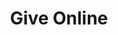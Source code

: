 ---
title: Give Online
external_url: "https://tithe.ly/give?c=2694797" 
menu:
  main:
    name: "Give"
    weight: 60
  footer:
    name: "Give"
    weight: 60
outputs: []
--- 
